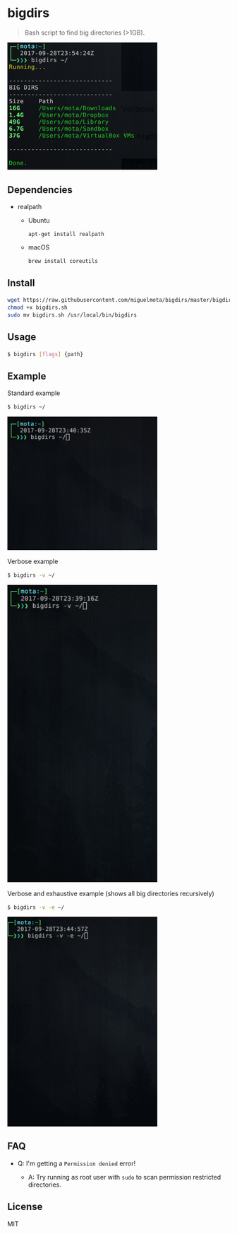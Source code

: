 # bigdirs

> Bash script to find big directories (>1GB).

<img src="./assets/screenshot.png" width="340" />

## Dependencies

- realpath

  - Ubuntu
    ```
    apt-get install realpath
    ```
  - macOS
    ```
    brew install coreutils
    ```

## Install

```bash
wget https://raw.githubusercontent.com/miguelmota/bigdirs/master/bigdirs.sh
chmod +x bigdirs.sh
sudo mv bigdirs.sh /usr/local/bin/bigdirs
```

## Usage

```bash
$ bigdirs [flags] {path}
```

## Example

Standard example

```bash
$ bigdirs ~/
```

<img src="./assets/screenshot_standard.gif" width="340" />

Verbose example

```bash
$ bigdirs -v ~/
```

<img src="./assets/screenshot_verbose.gif" width="340" />

Verbose and exhaustive example (shows all big directories recursively)

```bash
$ bigdirs -v -e ~/
```

<img src="./assets/screenshot_exhaustive.gif" width="340" />

## FAQ

- Q: I'm getting a `Permission denied` error!

  - A: Try running as root user with `sudo` to scan permission restricted directories.

## License

MIT
